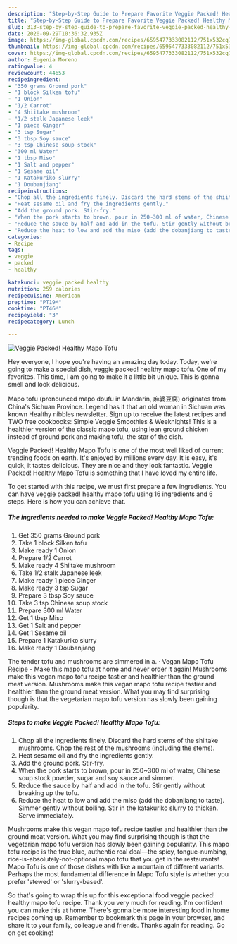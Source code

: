 ```yaml
---
description: "Step-by-Step Guide to Prepare Favorite Veggie Packed! Healthy Mapo Tofu"
title: "Step-by-Step Guide to Prepare Favorite Veggie Packed! Healthy Mapo Tofu"
slug: 313-step-by-step-guide-to-prepare-favorite-veggie-packed-healthy-mapo-tofu
date: 2020-09-29T10:36:32.935Z
image: https://img-global.cpcdn.com/recipes/6595477333082112/751x532cq70/veggie-packed-healthy-mapo-tofu-recipe-main-photo.jpg
thumbnail: https://img-global.cpcdn.com/recipes/6595477333082112/751x532cq70/veggie-packed-healthy-mapo-tofu-recipe-main-photo.jpg
cover: https://img-global.cpcdn.com/recipes/6595477333082112/751x532cq70/veggie-packed-healthy-mapo-tofu-recipe-main-photo.jpg
author: Eugenia Moreno
ratingvalue: 4
reviewcount: 44653
recipeingredient:
- "350 grams Ground pork"
- "1 block Silken tofu"
- "1 Onion"
- "1/2 Carrot"
- "4 Shiitake mushroom"
- "1/2 stalk Japanese leek"
- "1 piece Ginger"
- "3 tsp Sugar"
- "3 tbsp Soy sauce"
- "3 tsp Chinese soup stock"
- "300 ml Water"
- "1 tbsp Miso"
- "1 Salt and pepper"
- "1 Sesame oil"
- "1 Katakuriko slurry"
- "1 Doubanjiang"
recipeinstructions:
- "Chop all the ingredients finely. Discard the hard stems of the shiitake mushrooms. Chop the rest of the mushrooms (including the stems)."
- "Heat sesame oil and fry the ingredients gently."
- "Add the ground pork. Stir-fry."
- "When the pork starts to brown, pour in 250~300 ml of water, Chinese soup stock powder, sugar and soy sauce and simmer."
- "Reduce the sauce by half and add in the tofu. Stir gently without breaking up the tofu."
- "Reduce the heat to low and add the miso (add the dobanjiang to taste). Simmer gently without boiling. Stir in the katakuriko slurry to thicken. Serve immediately."
categories:
- Recipe
tags:
- veggie
- packed
- healthy

katakunci: veggie packed healthy 
nutrition: 259 calories
recipecuisine: American
preptime: "PT19M"
cooktime: "PT46M"
recipeyield: "3"
recipecategory: Lunch

---
```



![Veggie Packed! Healthy Mapo Tofu](https://img-global.cpcdn.com/recipes/6595477333082112/751x532cq70/veggie-packed-healthy-mapo-tofu-recipe-main-photo.jpg)

Hey everyone, I hope you're having an amazing day today. Today, we're going to make a special dish, veggie packed! healthy mapo tofu. One of my favorites. This time, I am going to make it a little bit unique. This is gonna smell and look delicious.

Mapo tofu (pronounced mapo doufu in Mandarin, 麻婆豆腐) originates from China&#39;s Sichuan Province. Legend has it that an old woman in Sichuan was known Healthy nibbles newsletter. Sign up to receive the latest recipes and TWO free cookbooks: Simple Veggie Smoothies &amp; Weeknights! This is a healthier version of the classic mapo tofu, using lean ground chicken instead of ground pork and making tofu, the star of the dish.

Veggie Packed! Healthy Mapo Tofu is one of the most well liked of current trending foods on earth. It's enjoyed by millions every day. It is easy, it's quick, it tastes delicious. They are nice and they look fantastic. Veggie Packed! Healthy Mapo Tofu is something that I have loved my entire life.


To get started with this recipe, we must first prepare a few ingredients. You can have veggie packed! healthy mapo tofu using 16 ingredients and 6 steps. Here is how you can achieve that.

<!--inarticleads1-->

##### The ingredients needed to make Veggie Packed! Healthy Mapo Tofu:

1. Get 350 grams Ground pork
1. Take 1 block Silken tofu
1. Make ready 1 Onion
1. Prepare 1/2 Carrot
1. Make ready 4 Shiitake mushroom
1. Take 1/2 stalk Japanese leek
1. Make ready 1 piece Ginger
1. Make ready 3 tsp Sugar
1. Prepare 3 tbsp Soy sauce
1. Take 3 tsp Chinese soup stock
1. Prepare 300 ml Water
1. Get 1 tbsp Miso
1. Get 1 Salt and pepper
1. Get 1 Sesame oil
1. Prepare 1 Katakuriko slurry
1. Make ready 1 Doubanjiang


The tender tofu and mushrooms are simmered in a. · Vegan Mapo Tofu Recipe - Make this mapo tofu at home and never order it again! Mushrooms make this vegan mapo tofu recipe tastier and healthier than the ground meat version. Mushrooms make this vegan mapo tofu recipe tastier and healthier than the ground meat version. What you may find surprising though is that the vegetarian mapo tofu version has slowly been gaining popularity. 

<!--inarticleads2-->

##### Steps to make Veggie Packed! Healthy Mapo Tofu:

1. Chop all the ingredients finely. Discard the hard stems of the shiitake mushrooms. Chop the rest of the mushrooms (including the stems).
1. Heat sesame oil and fry the ingredients gently.
1. Add the ground pork. Stir-fry.
1. When the pork starts to brown, pour in 250~300 ml of water, Chinese soup stock powder, sugar and soy sauce and simmer.
1. Reduce the sauce by half and add in the tofu. Stir gently without breaking up the tofu.
1. Reduce the heat to low and add the miso (add the dobanjiang to taste). Simmer gently without boiling. Stir in the katakuriko slurry to thicken. Serve immediately.


Mushrooms make this vegan mapo tofu recipe tastier and healthier than the ground meat version. What you may find surprising though is that the vegetarian mapo tofu version has slowly been gaining popularity. This mapo tofu recipe is the true blue, authentic real deal—the spicy, tongue-numbing, rice-is-absolutely-not-optional mapo tofu that you get in the restaurants! Mapo Tofu is one of those dishes with like a mountain of different variants. Perhaps the most fundamental difference in Mapo Tofu style is whether you prefer &#39;stewed&#39; or &#39;slurry-based&#39;. 

So that's going to wrap this up for this exceptional food veggie packed! healthy mapo tofu recipe. Thank you very much for reading. I'm confident you can make this at home. There's gonna be more interesting food in home recipes coming up. Remember to bookmark this page in your browser, and share it to your family, colleague and friends. Thanks again for reading. Go on get cooking!
